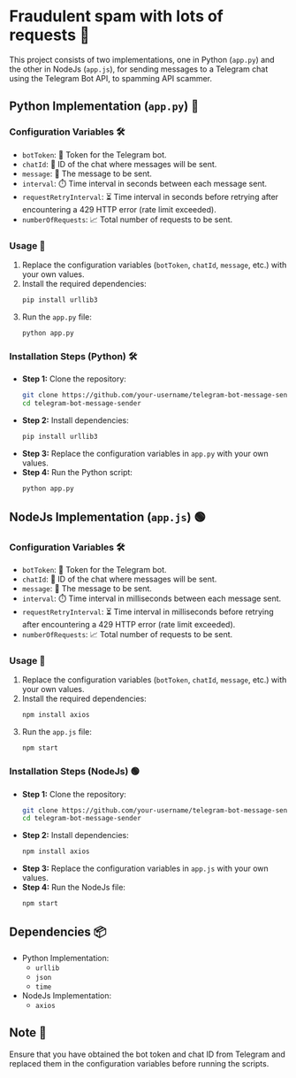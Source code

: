 
# Fraudulent spam with lots of requests 📩

This project consists of two implementations, one in Python (`app.py`) and the other in NodeJs (`app.js`), for sending messages to a Telegram chat using the Telegram Bot API, to spamming API scammer.

## Python Implementation (`app.py`) 🐍

### Configuration Variables 🛠️
- `botToken`: 🤖 Token for the Telegram bot.
- `chatId`: 💬 ID of the chat where messages will be sent.
- `message`: 📝 The message to be sent.
- `interval`: ⏱️ Time interval in seconds between each message sent.
- `requestRetryInterval`: ⏳ Time interval in seconds before retrying after encountering a 429 HTTP error (rate limit exceeded).
- `numberOfRequests`: 📈 Total number of requests to be sent.

### Usage 🚀
1. Replace the configuration variables (`botToken`, `chatId`, `message`, etc.) with your own values.
2. Install the required dependencies:
   ```bash
   pip install urllib3
   ```
3. Run the `app.py` file:
   ```bash
   python app.py
   ```

### Installation Steps (Python) 🛠️
- **Step 1:** Clone the repository:
  ```bash
  git clone https://github.com/your-username/telegram-bot-message-sender.git
  cd telegram-bot-message-sender
  ```
- **Step 2:** Install dependencies:
  ```bash
  pip install urllib3
  ```
- **Step 3:** Replace the configuration variables in `app.py` with your own values.
- **Step 4:** Run the Python script:
  ```bash
  python app.py
  ```

## NodeJs Implementation (`app.js`) 🟢

### Configuration Variables 🛠️
- `botToken`: 🤖 Token for the Telegram bot.
- `chatId`: 💬 ID of the chat where messages will be sent.
- `message`: 📝 The message to be sent.
- `interval`: ⏱️ Time interval in milliseconds between each message sent.
- `requestRetryInterval`: ⏳ Time interval in milliseconds before retrying after encountering a 429 HTTP error (rate limit exceeded).
- `numberOfRequests`: 📈 Total number of requests to be sent.

### Usage 🚀
1. Replace the configuration variables (`botToken`, `chatId`, `message`, etc.) with your own values.
2. Install the required dependencies:
   ```bash
   npm install axios
   ```
3. Run the `app.js` file:
   ```bash
   npm start
   ```

### Installation Steps (NodeJs) 🟢
- **Step 1:** Clone the repository:
  ```bash
  git clone https://github.com/your-username/telegram-bot-message-sender.git
  cd telegram-bot-message-sender
  ```
- **Step 2:** Install dependencies:
  ```bash
  npm install axios
  ```
- **Step 3:** Replace the configuration variables in `app.js` with your own values.
- **Step 4:** Run the NodeJs file:
  ```bash
  npm start
  ```

## Dependencies 📦
- Python Implementation:
  - `urllib`
  - `json`
  - `time`
- NodeJs Implementation:
  - `axios`

## Note 📝
Ensure that you have obtained the bot token and chat ID from Telegram and replaced them in the configuration variables before running the scripts.
